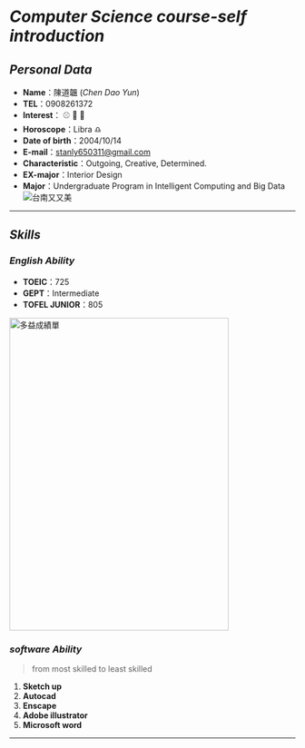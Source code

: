 # _Computer Science course-self introduction_
## ***Personal Data***
* **Name**：陳道韞  \(_Chen Dao Yun_)
* **TEL**：0908261372
* **Interest**： :baseball: :basketball: :musical_keyboard: 
* **Horoscope**：Libra :libra:
* **Date of birth**：2004/10/14
* **E-mail**：stanly650311@gmail.com
* **Characteristic**：Outgoing, Creative, Determined.
* **EX-major**：Interior Design
*  **Major**：Undergraduate Program in Intelligent Computing and Big Data
  ![台南又又美](https://github.com/user-attachments/assets/66d15ed8-daed-450f-abfe-12522b801149)
*****
## ***Skills***
### ***English Ability***
* **TOEIC**：725
* **GEPT**：Intermediate
* **TOFEL JUNIOR**：805
<img width="386" height="551" alt="多益成績單" src="https://github.com/user-attachments/assets/90b8f98b-7490-4345-b2de-32f338a72e6f" />

### ***software Ability***
>from most skilled to least skilled
1. **Sketch up**
2. **Autocad**
3. **Enscape**
4. **Adobe illustrator**
5. **Microsoft word**
*******
   
